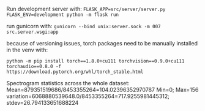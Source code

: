 Run development server with: 
`FLASK_APP=src/server/server.py  FLASK_ENV=development python -m flask run`

run gunicorn with:
`gunicorn --bind unix:server.sock -m 007 src.server.wsgi:app`

because of versioning issues, torch packages need to be manually installed in the venv with: 

`python -m pip install torch==1.8.0+cu111 torchvision==0.9.0+cu111 torchaudio==0.8.0 -f https://download.pytorch.org/whl/torch_stable.html`

Spectrogram statistics across the whole dataset:
Mean=879351519686/8453355264=104.02396352970787
Min=0; Max=156
variation=6068880539648.0/8453355264=717.9255981445312; stdev=26.794133651688224